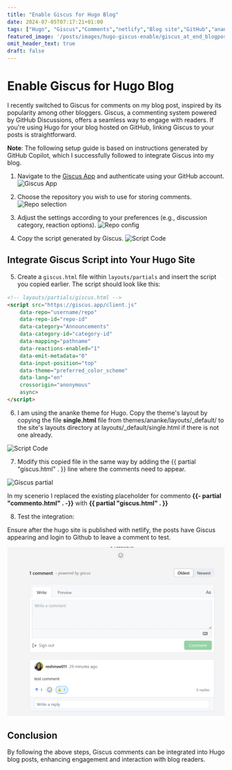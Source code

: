 ```yaml
---
title: "Enable Giscus for Hugo Blog"
date: 2024-07-05T07:17:21+01:00
tags: ["Hugo", "Giscus","Comments","netlify","Blog site","GitHub","ananke theme"]
featured_image: '/posts/images/hugo-giscus-enable/giscus_at_end_blogpost.png'
omit_header_text: true
draft: false
---
```


# Enable Giscus for Hugo Blog

I recently switched to Giscus for comments on my blog post, inspired by its popularity among other bloggers. Giscus, a commenting system powered by GitHub Discussions, offers a seamless way to engage with readers. If you're using Hugo for your blog hosted on GitHub, linking Giscus to your posts is straightforward. 

**Note**: The following setup guide is based on instructions generated by GitHub Copilot, which I successfully followed to integrate Giscus into my blog.

1. Navigate to the [Giscus App](https://giscus.app) and authenticate using your GitHub account.
   ![Giscus App](../images/hugo-giscus-enable/giscusApp.png)

2. Choose the repository you wish to use for storing comments.
   ![Repo selection](../images/hugo-giscus-enable/repo_config.png)

3. Adjust the settings according to your preferences (e.g., discussion category, reaction options).
   ![Repo config](../images/hugo-giscus-enable/repo_config_1.png)

4. Copy the script generated by Giscus.
   ![Script Code](../images/hugo-giscus-enable/giscus_scriptcode.png)

## Integrate Giscus Script into Your Hugo Site

5. Create a `giscus.html` file within `layouts/partials` and insert the script you copied earlier. The script should look like this:

```html
<!-- layouts/partials/giscus.html -->
<script src="https://giscus.app/client.js"
    data-repo="username/repo"
    data-repo-id="repo-id"
    data-category="Announcements"
    data-category-id="category-id"
    data-mapping="pathname"
    data-reactions-enabled="1"
    data-emit-metadata="0"
    data-input-position="top"
    data-theme="preferred_color_scheme"
    data-lang="en"
    crossorigin="anonymous"
    async>
</script>
```

6. I am using the ananke theme for Hugo. Copy the theme's layout by copying the file **single.html** file from themes/ananke/layouts/_default/ to the site's layouts directory at layouts/_default/single.html if there is not one already.

![Script Code](../images/hugo-giscus-enable/giscus_scriptcode.png)

7. Modify this copied file in the same way by adding the {{ partial "giscus.html" . }} line where the comments need to appear.

![Giscus partial](../images/hugo-giscus-enable/AddtoSingleHtmltoreplaceCommento.png)

In my scenerio I replaced the existing placeholder for commento **{{- partial "commento.html" . -}}** with **{{ partial "giscus.html" . }}**

8. Test the integration:

Ensure after the hugo site is published with netlify, the posts have Giscus appearing and login to Github to leave a comment to test.

![Giscus ready to use](../posts/images/hugo-giscus-enable/giscus_at_end_blogpost.png)

## Conclusion

By following the above steps, Giscus comments can be integrated into Hugo blog posts, enhancing engagement and interaction with blog readers.
